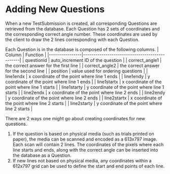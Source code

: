 # Adding New Questions
When a new TestSubmission is created, all corresponding Questions are retrieved from the database. Each Question has 2 sets of coordinates and the corresponding correct angle number. These coordinates are used by the client to draw the 2 lines corresponding with each Question.

Each Question is in the database is composed of the following columns.
| Column         | Function                                      |
|----------------|-----------------------------------------------|
| questionid     | auto_increment ID of the question             |
| correct_angle1 | the correct answer for the first line         |
| correct_angle2 | the correct answer for the second line        |
| position       | value used for ordering questions             |
| line1endx      | x coordinate of the point where line 1 ends   |
| line1endy      | y coordinate of the point where line 1 ends   |
| line1startx    | x coordinate of the point where line 1 starts |
| line1starty    | y coordinate of the point where line 1 starts |
| line2endx      | x coordinate of the point where line 2 ends   |
| line2endy      | y coordinate of the point where line 2 ends   |
| line2startx    | x coordinate of the point where line 2 starts |
| line2starty    | y coordinate of the point where line 2 starts |

There are 2 ways one might go about creating coordinates for new questions. 

 1. If the question is based on physical media (such as trials printed on paper), the media can be scanned and encoded as a 613x797 image. Each scan will contain 2 lines. The coordinates of the pixels where each line starts and ends, along with the correct angle can be inserted into the database as a Question.
 2. If new lines not based on physical media, any coordinates within a 612x797 grid can be used to define the start and end points of each line.


